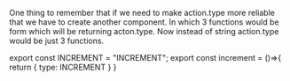 One thing to remember that if we need to make action.type more reliable that
we have to create another component. In which 3 functions would be 
form which will be returning acton.type. Now instead of string action.type would be just 3 functions.

export const INCREMENT = "INCREMENT";
export const increment = ()=>{
    return {
        type: INCREMENT
    }
}